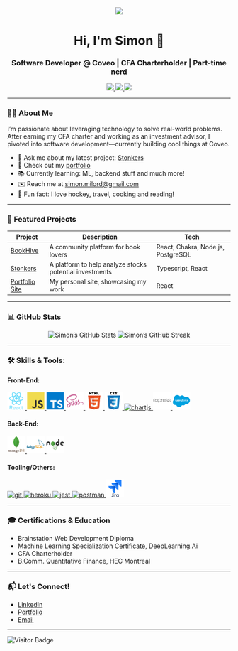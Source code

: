 <div align="center">
  <img src="https://media0.giphy.com/media/gjrYDwbjnK8x36xZIO/giphy.gif?cid=ecf05e470hgb8pco05ipexec5u5e21smwwhja0lfiini3wz6&rid=giphy.gif&ct=s" width="200"/>
</div>

<h1 align="center">Hi, I'm Simon 👋</h1>
<h3 align="center">Software Developer @ Coveo | CFA Charterholder | Part-time nerd</h3>

<p align="center">
  <a href="https://www.linkedin.com/in/simonmilord/">
    <img src="https://img.shields.io/badge/LinkedIn-blue?style=for-the-badge&logo=linkedin&logoColor=white"/>
  </a>
  <a href="mailto:simon.milord@gmail.com">
    <img src="https://img.shields.io/badge/Email-red?style=for-the-badge&logo=gmail&logoColor=white"/>
  </a>
  <a href="https://simonmilord.com/">
    <img src="https://img.shields.io/badge/Portfolio-black?style=for-the-badge"/>
  </a>
</p>

---

### 🧑‍💻 About Me
I’m passionate about leveraging technology to solve real-world problems. After earning my CFA charter and working as an investment advisor, I pivoted into software development—currently building cool things at Coveo.

- 💬 Ask me about my latest project: [Stonkers](https://github.com/SimonMilord/stonkers.ai)
- 🚀 Check out my [portfolio](https://simonmilord.com/)
- 📚 Currently learning: ML, backend stuff and much more!
- ✉️ Reach me at [simon.milord@gmail.com](mailto:simon.milord@gmail.com)
- 🏒 Fun fact: I love hockey, travel, cooking and reading!

---

### 🌟 Featured Projects
| Project | Description | Tech |
| ------- | ----------- | ---- |
| [BookHive](https://github.com/SimonMilord/BookHive) | A community platform for book lovers | React, Chakra, Node.js, PostgreSQL |
| [Stonkers](https://github.com/SimonMilord/Stonkers.ai) | A platform to help analyze stocks potential investments | Typescript, React |
| [Portfolio Site](https://simonmilord.com/) | My personal site, showcasing my work | React |

---

### 📊 GitHub Stats
<p align="center">
  <img src="https://github-readme-stats.vercel.app/api?username=SimonMilord&show_icons=true&theme=radical" alt="Simon’s GitHub Stats"/>
  <img src="https://github-readme-streak-stats.herokuapp.com/?user=SimonMilord&theme=radical" alt="Simon’s GitHub Streak"/>
</p>

---

<h3 align="left">🛠️ Skills & Tools:</h3>
  <h4 align="left">Front-End:</h4>
    <p align="left">
      <a href="https://reactjs.org/" target="_blank" rel="noreferrer"> <img src="https://raw.githubusercontent.com/devicons/devicon/master/icons/react/react-original-wordmark.svg" alt="react" width="40" height="40"/> </a> 
      <a href="https://developer.mozilla.org/en-US/docs/Web/JavaScript" target="_blank" rel="noreferrer"> <img src="https://raw.githubusercontent.com/devicons/devicon/master/icons/javascript/javascript-original.svg" alt="javascript" width="40"       
         height="40"/> </a>
      <a href="https://www.typescriptlang.org/" target="_blank" rel="noreferrer"> <img src="https://github.com/devicons/devicon/blob/master/icons/typescript/typescript-original.svg" alt="typescript" width="40" height="40"/> </a>
      <a href="https://sass-lang.com" target="_blank" rel="noreferrer"> <img src="https://raw.githubusercontent.com/devicons/devicon/master/icons/sass/sass-original.svg" alt="sass" width="40" height="40"/> </a>
      <a href="https://www.w3.org/html/" target="_blank" rel="noreferrer"> <img src="https://raw.githubusercontent.com/devicons/devicon/master/icons/html5/html5-original-wordmark.svg" alt="html5" width="40" height="40"/> </a> 
      <a href="https://www.w3schools.com/css/" target="_blank" rel="noreferrer"> <img src="https://raw.githubusercontent.com/devicons/devicon/master/icons/css3/css3-original-wordmark.svg" alt="css3" width="40" height="40"/> </a>
      <a href="https://www.chartjs.org" target="_blank" rel="noreferrer"> <img src="https://www.chartjs.org/media/logo-title.svg" alt="chartjs" width="40" height="40"/> </a> 
      <a href="https://expressjs.com" target="_blank" rel="noreferrer"> <img src="https://raw.githubusercontent.com/devicons/devicon/master/icons/express/express-original-wordmark.svg" alt="express" width="40" height="40"/> </a>
      <a href="https://developer.salesforce.com/docs" target="_blank" rel="noreferrer"> <img src="https://github.com/devicons/devicon/blob/master/icons/salesforce/salesforce-original.svg" alt="salesforce" width="40" height="40"/> </a>
    </p>
  
  <h4 align="left">Back-End:</h4>
    <p align="left">
      <a href="https://www.mongodb.com/" target="_blank" rel="noreferrer"> <img src="https://raw.githubusercontent.com/devicons/devicon/master/icons/mongodb/mongodb-original-wordmark.svg" alt="mongodb" width="40" height="40"/> </a> <a 
         href="https://www.mysql.com/" target="_blank" rel="noreferrer"> <img src="https://raw.githubusercontent.com/devicons/devicon/master/icons/mysql/mysql-original-wordmark.svg" alt="mysql" width="40" height="40"/> </a> 
      <a href="https://nodejs.org" target="_blank" rel="noreferrer"> <img src="https://raw.githubusercontent.com/devicons/devicon/master/icons/nodejs/nodejs-original-wordmark.svg" alt="nodejs" width="40" height="40"/> </a> 
    </p>
  
  <h4 align="left">Tooling/Others:</h4>
    <p align="left">
      <a href="https://git-scm.com/" target="_blank" rel="noreferrer"> <img src="https://www.vectorlogo.zone/logos/git-scm/git-scm-icon.svg" alt="git" width="40" height="40"/> </a> 
      <a href="https://heroku.com" target="_blank" rel="noreferrer"> <img src="https://www.vectorlogo.zone/logos/heroku/heroku-icon.svg" alt="heroku" width="40" height="40"/> </a> 
      <a href="https://jestjs.io" target="_blank" rel="noreferrer"> <img src="https://www.vectorlogo.zone/logos/jestjsio/jestjsio-icon.svg" alt="jest" width="40" height="40"/> </a> 
      <a href="https://postman.com" target="_blank" rel="noreferrer"> <img src="https://www.vectorlogo.zone/logos/getpostman/getpostman-icon.svg" alt="postman" width="40" height="40"/> </a> 
      <a href="https://www.atlassian.com/software/jira" target="_blank" rel="noreferrer"> <img src="https://github.com/devicons/devicon/blob/master/icons/jira/jira-original-wordmark.svg" alt="jira" width="40" height="40"/> </a>
    </p>

---

### 🎓 Certifications & Education
- Brainstation Web Development Diploma
- Machine Learning Specialization [Certificate](https://www.coursera.org/account/accomplishments/specialization/918RADBMTZBC), DeepLearning.Ai
- CFA Charterholder
- B.Comm. Quantitative Finance, HEC Montreal

---

### 📬 Let's Connect!
- [LinkedIn](https://www.linkedin.com/in/simonmilord/)
- [Portfolio](https://simonmilord.com/)
- [Email](mailto:simon.milord@gmail.com)

---

![Visitor Badge](https://visitor-badge.laobi.icu/badge?page_id=SimonMilord)
